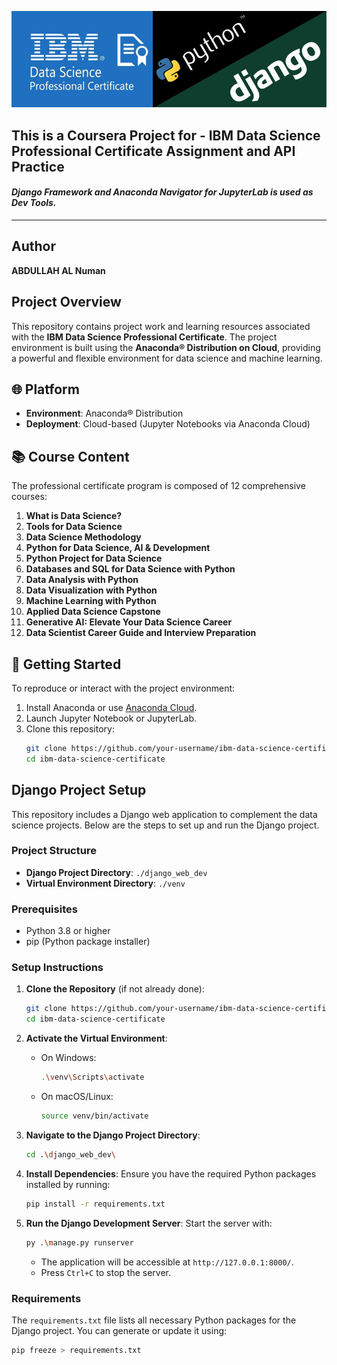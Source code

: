  
![IBM Data Science](https://github.com/itiami/IBM-Data-Science-Professional/blob/remoteBr/django_web_dev/django_web_dev/static/images/IBM.jpg)

## This is a Coursera Project for - IBM Data Science Professional Certificate Assignment and API Practice
#### *Django Framework and Anaconda Navigator for JupyterLab is used as Dev Tools.*
<hr></hr>

## Author
**ABDULLAH AL Numan**

## Project Overview

This repository contains project work and learning resources associated with the **IBM Data Science Professional Certificate**. The project environment is built using the **Anaconda® Distribution on Cloud**, providing a powerful and flexible environment for data science and machine learning.

## 🌐 Platform

- **Environment**: Anaconda® Distribution  
- **Deployment**: Cloud-based (Jupyter Notebooks via Anaconda Cloud)

## 📚 Course Content

The professional certificate program is composed of 12 comprehensive courses:

1. **What is Data Science?**  
2. **Tools for Data Science**  
3. **Data Science Methodology**  
4. **Python for Data Science, AI & Development**  
5. **Python Project for Data Science**  
6. **Databases and SQL for Data Science with Python**  
7. **Data Analysis with Python**  
8. **Data Visualization with Python**  
9. **Machine Learning with Python**  
10. **Applied Data Science Capstone**  
11. **Generative AI: Elevate Your Data Science Career**  
12. **Data Scientist Career Guide and Interview Preparation**

## 🚀 Getting Started

To reproduce or interact with the project environment:

1. Install Anaconda or use [Anaconda Cloud](https://anaconda.org/).
2. Launch Jupyter Notebook or JupyterLab.
3. Clone this repository:
   ```bash
   git clone https://github.com/your-username/ibm-data-science-certificate.git
   cd ibm-data-science-certificate
   ```

## Django Project Setup

This repository includes a Django web application to complement the data science projects. Below are the steps to set up and run the Django project.

### Project Structure
- **Django Project Directory**: `./django_web_dev`
- **Virtual Environment Directory**: `./venv`

### Prerequisites
- Python 3.8 or higher
- pip (Python package installer)

### Setup Instructions
1. **Clone the Repository** (if not already done):
   ```bash
   git clone https://github.com/your-username/ibm-data-science-certificate.git
   cd ibm-data-science-certificate
   ```

2. **Activate the Virtual Environment**:
   - On Windows:
     ```bash
     .\venv\Scripts\activate
     ```
   - On macOS/Linux:
     ```bash
     source venv/bin/activate
     ```

3. **Navigate to the Django Project Directory**:
   ```bash
   cd .\django_web_dev\
   ```

4. **Install Dependencies**:
   Ensure you have the required Python packages installed by running:
   ```bash
   pip install -r requirements.txt
   ```

5. **Run the Django Development Server**:
   Start the server with:
   ```bash
   py .\manage.py runserver
   ```
   - The application will be accessible at `http://127.0.0.1:8000/`.
   - Press `Ctrl+C` to stop the server.

### Requirements
The `requirements.txt` file lists all necessary Python packages for the Django project. You can generate or update it using:
```bash
pip freeze > requirements.txt
```
